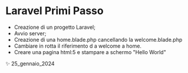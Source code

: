 # Laravel Primi Passo

- Creazione di un progetto Laravel;
- Avvio server;
- Creazione di una home.blade.php cancellando la welcome.blade.php
- Cambiare in rotta il riferimento d a welcome a home. 
- Creare una pagina html:5 e stampare a schermo "Hello World"

✨ 25_gennaio_2024